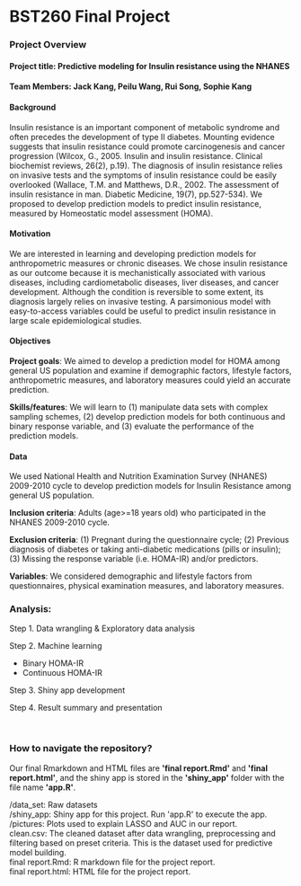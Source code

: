 # BST260 Final Project

### Project Overview  
#### **Project title**: Predictive modeling for Insulin resistance using the NHANES

#### **Team Members**: Jack Kang, Peilu Wang, Rui Song, Sophie Kang

#### **Background**
Insulin resistance is an important component of metabolic syndrome and often precedes the development of type II diabetes. Mounting evidence suggests that insulin resistance could promote carcinogenesis and cancer progression (Wilcox, G., 2005. Insulin and insulin resistance. Clinical biochemist reviews, 26(2), p.19). The diagnosis of insulin resistance relies on invasive tests and the symptoms of insulin resistance could be easily overlooked (Wallace, T.M. and Matthews, D.R., 2002. The assessment of insulin resistance in man. Diabetic Medicine, 19(7), pp.527-534). We proposed to develop prediction models to predict insulin resistance, measured by Homeostatic model assessment (HOMA).

#### **Motivation**
We are interested in learning and developing prediction models for anthropometric measures or chronic diseases. We chose insulin resistance as our outcome because it is mechanistically associated with various diseases, including cardiometabolic diseases, liver diseases, and cancer development. Although the condition is reversible to some extent, its diagnosis largely relies on invasive testing. A parsimonious model with easy-to-access variables could be useful to predict insulin resistance in large scale epidemiological studies.

#### **Objectives**
**Project goals**: We aimed to develop a prediction model for HOMA among general US population and examine if demographic factors, lifestyle factors, anthropometric measures, and laboratory measures could yield an accurate prediction.

**Skills/features**: We will learn to (1) manipulate data sets with complex sampling schemes, (2) develop prediction models for both continuous and binary response variable, and (3) evaluate the performance of the prediction models.

#### **Data**
We used National Health and Nutrition Examination Survey (NHANES) 2009-2010 cycle to develop prediction models for Insulin Resistance among general US population.

**Inclusion criteria**: Adults (age>=18 years old) who participated in the NHANES 2009-2010 cycle.

**Exclusion criteria**: (1) Pregnant during the questionnaire cycle; (2) Previous diagnosis of diabetes or taking anti-diabetic medications (pills or insulin); (3) Missing the response variable (i.e. HOMA-IR) and/or predictors.

**Variables**: We considered demographic and lifestyle factors from questionnaires, physical examination measures, and laboratory measures.

### **Analysis**:

Step 1. Data wrangling & Exploratory data analysis

Step 2. Machine learning  
  * Binary HOMA-IR   
  * Continuous HOMA-IR   

Step 3. Shiny app development

Step 4. Result summary and presentation

<br/>

### **How to navigate the repository?** 
Our final Rmarkdown and HTML files are **'final report.Rmd'** and **'final report.html'**, and the shiny app is stored in the **'shiny_app'** folder with the file name **'app.R'**. 

/data_set: Raw datasets  
/shiny_app: Shiny app for this project. Run 'app.R' to execute the app.   
/pictures: Plots used to explain LASSO and AUC in our report.    
clean.csv: The cleaned dataset after data wrangling, preprocessing and filtering based on preset criteria. This is the dataset used for predictive model building.    
final report.Rmd: R markdown file for the project report.     
final report.html: HTML file for the project report.   
